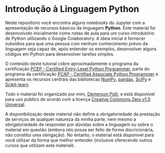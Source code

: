 # Introdução à Linguagem Python

Neste repositório você encontra alguns *notebooks* do Jupyter com a apresentação de recursos básicos da linguagem **Python**. Este material foi desenvolvido inicialmente como notas de aula para um curso introdutório de Python utilizando o Google Colaboratory. A ideia inicial é fornecer subsídios para que uma pessoa com nenhum conhecimento prévio da linguagem seja capaz de, após entender os exemplos, desenvolver alguns códigos em Python para desenvolver tarefas simples.

O conteúdo deste tutorial cobre aproximadamente o programa da certificação [PCEP - Certified Entry-Level Python Programmer](https://pythoninstitute.org/pcep), parte do programa da certificação [PCAP - Certified Associate Python Programmer](https://pythoninstitute.org/pcap) e apresenta os recursos centrais das bibliotecas [NumPy](https://numpy.org/), [pandas](https://pandas.pydata.org/), [SciPy](https://scipy.org/) e [Scikit-learn](https://scikit-learn.org/stable/).

Todo o material foi organizado por mim, [Démerson Polli](https://www.linkedin.com/in/polli/), e está disponível para uso público de acordo com a licença [Creative Commons Zero v1.0 Universal](https://creativecommons.org/publicdomain/zero/1.0/).

A disponibilização deste material não define a obrigatoriedade da prestação de serviços de qualquer natureza da minha parte, nem mesmo a obrigatoriedade de responder por dúvidas sobre a linguagem ou sobre o material em questão (embora isto possa ser feito de forma discricionária, não constitui uma obrigação). No entanto, o material está disponível para você utilizar da forma que melhor entender (inclusive oferecendo outros cursos que utilizam este material).
